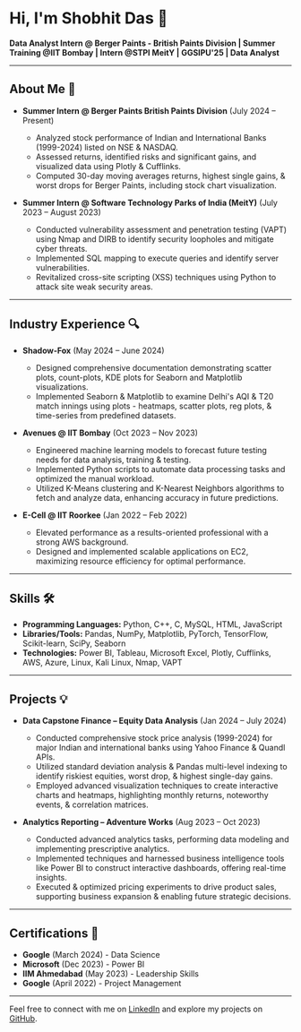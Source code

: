# Hi, I'm Shobhit Das 👋

**Data Analyst Intern @ Berger Paints - British Paints Division | Summer Training @IIT Bombay | Intern @STPI MeitY | GGSIPU'25 | Data Analyst**

---

## About Me 🚀

- **Summer Intern @ Berger Paints British Paints Division** (July 2024 – Present)
  - Analyzed stock performance of Indian and International Banks (1999-2024) listed on NSE & NASDAQ.
  - Assessed returns, identified risks and significant gains, and visualized data using Plotly & Cufflinks.
  - Computed 30-day moving averages returns, highest single gains, & worst drops for Berger Paints, including stock chart visualization.

- **Summer Intern @ Software Technology Parks of India (MeitY)** (July 2023 – August 2023)
  - Conducted vulnerability assessment and penetration testing (VAPT) using Nmap and DIRB to identify security loopholes and mitigate cyber threats.
  - Implemented SQL mapping to execute queries and identify server vulnerabilities.
  - Revitalized cross-site scripting (XSS) techniques using Python to attack site weak security areas.

---

## Industry Experience 🔍

- **Shadow-Fox** (May 2024 – June 2024)
  - Designed comprehensive documentation demonstrating scatter plots, count-plots, KDE plots for Seaborn and Matplotlib visualizations.
  - Implemented Seaborn & Matplotlib to examine Delhi's AQI & T20 match innings using plots - heatmaps, scatter plots, reg plots, & time-series from predefined datasets.

- **Avenues @ IIT Bombay** (Oct 2023 – Nov 2023)
  - Engineered machine learning models to forecast future testing needs for data analysis, training & testing.
  - Implemented Python scripts to automate data processing tasks and optimized the manual workload.
  - Utilized K-Means clustering and K-Nearest Neighbors algorithms to fetch and analyze data, enhancing accuracy in future predictions.

- **E-Cell @ IIT Roorkee** (Jan 2022 – Feb 2022)
  - Elevated performance as a results-oriented professional with a strong AWS background.
  - Designed and implemented scalable applications on EC2, maximizing resource efficiency for optimal performance.

---

## Skills 🛠️

- **Programming Languages:** Python, C++, C, MySQL, HTML, JavaScript
- **Libraries/Tools:** Pandas, NumPy, Matplotlib, PyTorch, TensorFlow, Scikit-learn, SciPy, Seaborn
- **Technologies:** Power BI, Tableau, Microsoft Excel, Plotly, Cufflinks, AWS, Azure, Linux, Kali Linux, Nmap, VAPT

---

## Projects 💡

- **Data Capstone Finance – Equity Data Analysis** (Jan 2024 – July 2024)
  - Conducted comprehensive stock price analysis (1999-2024) for major Indian and international banks using Yahoo Finance & Quandl APIs.
  - Utilized standard deviation analysis & Pandas multi-level indexing to identify riskiest equities, worst drop, & highest single-day gains.
  - Employed advanced visualization techniques to create interactive charts and heatmaps, highlighting monthly returns, noteworthy events, & correlation matrices.

- **Analytics Reporting – Adventure Works** (Aug 2023 – Oct 2023)
  - Conducted advanced analytics tasks, performing data modeling and implementing prescriptive analytics.
  - Implemented techniques and harnessed business intelligence tools like Power BI to construct interactive dashboards, offering real-time insights.
  - Executed & optimized pricing experiments to drive product sales, supporting business expansion & enabling future strategic decisions.

---

## Certifications 📜

- **Google** (March 2024) - Data Science
- **Microsoft** (Dec 2023) - Power BI
- **IIM Ahmedabad** (May 2023) - Leadership Skills
- **Google** (April 2022) - Project Management

---

Feel free to connect with me on [LinkedIn](https://www.linkedin.com) and explore my projects on [GitHub](https://github.com/shobhit-das).
